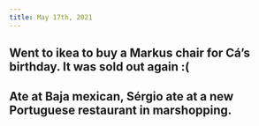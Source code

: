 ```yaml
---
title: May 17th, 2021
---
```


## Went to ikea to buy a Markus chair for Cá’s birthday. It was sold out again :(
## Ate at Baja mexican, Sérgio ate at a new Portuguese restaurant in marshopping.
